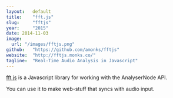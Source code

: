 ```yaml
---
layout:   default
title:    "fft.js"
slug:     "fftjs"
year:     "2015"
date: 2014-11-03
image:
  url: "/images/fftjs.png"
github:   "https://github.com/amonks/fftjs"
website:  "http://fftjs.monks.co/"
tagline:  "Real-Time Audio Analysis in Javascript"
---
```

[fft.js](http://processing.monks.co/fftjs) is a Javascript library for working with the AnalyserNode API.

You can use it to make web-stuff that syncs with audio input.
